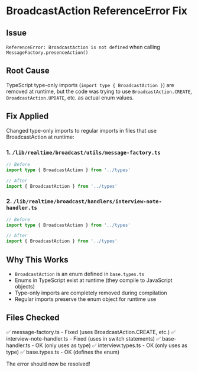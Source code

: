 # BroadcastAction ReferenceError Fix

## Issue
`ReferenceError: BroadcastAction is not defined` when calling `MessageFactory.presenceAction()`

## Root Cause
TypeScript type-only imports (`import type { BroadcastAction }`) are removed at runtime, but the code was trying to use `BroadcastAction.CREATE`, `BroadcastAction.UPDATE`, etc. as actual enum values.

## Fix Applied
Changed type-only imports to regular imports in files that use BroadcastAction at runtime:

### 1. `/lib/realtime/broadcast/utils/message-factory.ts`
```typescript
// Before
import type { BroadcastAction } from '../types'

// After  
import { BroadcastAction } from '../types'
```

### 2. `/lib/realtime/broadcast/handlers/interview-note-handler.ts`
```typescript
// Before
import type { BroadcastAction } from '../types'

// After
import { BroadcastAction } from '../types'
```

## Why This Works
- `BroadcastAction` is an enum defined in `base.types.ts`
- Enums in TypeScript exist at runtime (they compile to JavaScript objects)
- Type-only imports are completely removed during compilation
- Regular imports preserve the enum object for runtime use

## Files Checked
✅ message-factory.ts - Fixed (uses BroadcastAction.CREATE, etc.)
✅ interview-note-handler.ts - Fixed (uses in switch statements)
✅ base-handler.ts - OK (only uses as type)
✅ interview.types.ts - OK (only uses as type)
✅ base.types.ts - OK (defines the enum)

The error should now be resolved!
